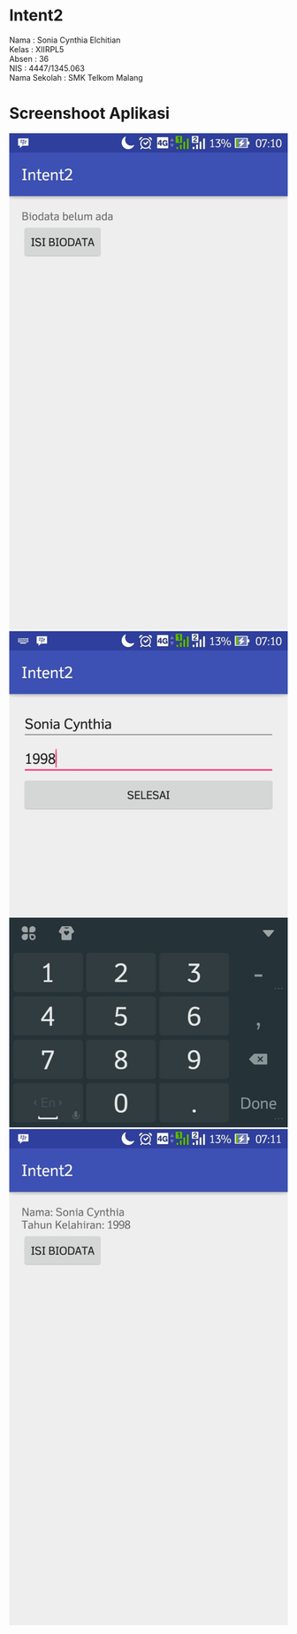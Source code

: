 # Intent2

Nama : Sonia Cynthia Elchitian  <br>
Kelas : XIIRPL5 <br>
Absen : 36 <br>
NIS : 4447/1345.063 <br> 
Nama Sekolah : SMK Telkom Malang <br>

# Screenshoot Aplikasi
![Screenshot_2016-10-07-07-10-46](https://github.com/Soniacyn/Intent2/blob/master/Screenshot_2016-10-07-07-10-46.jpg)
![Screenshot_2016-10-07-07-10-56](https://github.com/Soniacyn/Intent2/blob/master/Screenshot_2016-10-07-07-10-56.jpg)
![Screenshot_2016-10-07-07-11-02](https://github.com/Soniacyn/Intent2/blob/master/Screenshot_2016-10-07-07-11-02.jpg)
